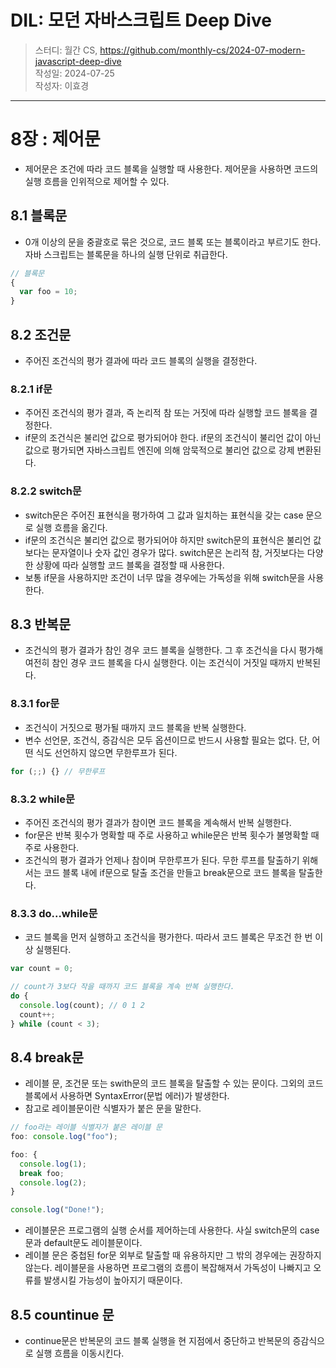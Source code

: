 # DIL: 모던 자바스크립트 Deep Dive

> 스터디: 월간 CS, https://github.com/monthly-cs/2024-07-modern-javascript-deep-dive  
> 작성일: 2024-07-25  
> 작성자: 이효경

---

# 8장 : 제어문

- 제어문은 조건에 따라 코드 블록을 실행할 때 사용한다. 제어문을 사용하면 코드의 실행 흐름을 인위적으로 제어할 수 있다.

## 8.1 블록문

- 0개 이상의 문을 중괄호로 묶은 것으로, 코드 블록 또는 블록이라고 부르기도 한다. 자바 스크립트는 블록문을 하나의 실행 단위로 취급한다.

```js
// 블록문
{
  var foo = 10;
}
```

## 8.2 조건문

- 주어진 조건식의 평가 결과에 따라 코드 블록의 실행을 결정한다.

### 8.2.1 if문

- 주어진 조건식의 평가 결과, 즉 논리적 참 또는 거짓에 따라 실행할 코드 블록을 결정한다.
- if문의 조건식은 불리언 값으로 평가되어야 한다. if문의 조건식이 불리언 값이 아닌 값으로 평가되면 자바스크립트 엔진에 의해 암묵적으로 불리언 값으로 강제 변환된다.

### 8.2.2 switch문

- switch문은 주어진 표현식을 평가하여 그 값과 일치하는 표현식을 갖는 case 문으로 실행 흐름을 옮긴다.
- if문의 조건식은 불리언 값으로 평가되어야 하지만 switch문의 표현식은 불리언 값보다는 문자열이나 숫자 값인 경우가 많다. switch문은 논리적 참, 거짓보다는 다양한 상황에 따라 실행할 코드 블록을 결정할 때 사용한다.
- 보통 if문을 사용하지만 조건이 너무 많을 경우에는 가독성을 위해 switch문을 사용한다.

## 8.3 반복문

- 조건식의 평가 결과가 참인 경우 코드 블록을 실행한다. 그 후 조건식을 다시 평가해 여전히 참인 경우 코드 블록을 다시 실행한다. 이는 조건식이 거짓일 때까지 반복된다.

### 8.3.1 for문

- 조건식이 거짓으로 평가될 때까지 코드 블록을 반복 실행한다.
- 변수 선언문, 조건식, 증감식은 모두 옵션이므로 반드시 사용할 필요는 없다. 단, 어떤 식도 선언하지 않으면 무한루프가 된다.

```js
for (;;) {} // 무한루프
```

### 8.3.2 while문

- 주어진 조건식의 평가 결과가 참이면 코드 블록을 계속해서 반복 실행한다.
- for문은 반복 횟수가 명확할 때 주로 사용하고 while문은 반복 횟수가 불명확할 때 주로 사용한다.
- 조건식의 평가 결과가 언제나 참이며 무한루프가 된다. 무한 루프를 탈출하기 위해서는 코드 블록 내에 if문으로 탈출 조건을 만들고 break문으로 코드 블록을 탈출한다.

### 8.3.3 do...while문

- 코드 블록을 먼저 실행하고 조건식을 평가한다. 따라서 코드 블록은 무조건 한 번 이상 실행된다.

```js
var count = 0;

// count가 3보다 작을 때까지 코드 블록을 계속 반복 실행한다.
do {
  console.log(count); // 0 1 2
  count++;
} while (count < 3);
```

## 8.4 break문

- 레이블 문, 조건문 또는 swith문의 코드 블록을 탈출할 수 있는 문이다. 그외의 코드 블록에서 사용하면 SyntaxError(문법 에러)가 발생한다.
- 참고로 레이블문이란 식별자가 붙은 문을 말한다.

```js
// foo라는 레이블 식별자가 붙은 레이블 문
foo: console.log("foo");

foo: {
  console.log(1);
  break foo;
  console.log(2);
}

console.log("Done!");
```

- 레이블문은 프로그램의 실행 순서를 제어하는데 사용한다. 사실 switch문의 case문과 default문도 레이블문이다.
- 레이블 문은 중첩된 for문 외부로 탈출할 때 유용하지만 그 밖의 경우에는 권장하지 않는다. 레이블문을 사용하면 프로그램의 흐름이 복잡해져서 가독성이 나빠지고 오류를 발생시킬 가능성이 높아지기 때문이다.

## 8.5 countinue 문

- continue문은 반복문의 코드 블록 실행을 현 지점에서 중단하고 반복문의 증감식으로 실행 흐름을 이동시킨다.

